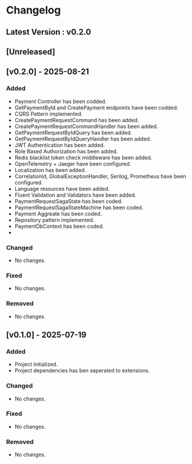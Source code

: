 # Changelog

## Latest Version : v0.2.0

## [Unreleased]

## [v0.2.0] - 2025-08-21

### Added

- Payment Controller has been codded.
- GetPaymentById and CreatePayment endpoints have been codded.
- CQRS Pattern implemented.
- CreatePaymentRequestCommand has been added.
- CreatePaymentRequestCommandHandler has been added.
- GetPaymentRequestByIdQuery has been added.
- GetPaymentRequestByIdQueryHandler has been added.
- JWT Authentication has been added.
- Role Based Authorization has been added.
- Redis blacklist token check middleware has been added.
- OpenTelemetry + Jaeger have been configured.
- Localization has been added.
- CorrelationId, GlobalExceptionHandler, Serilog, Prometheus have been configured.
- Language resources have been added.
- Fluent Validation and Validators have been added.
- PaymentRequestSagaState has been coded.
- PaymentRequestSagaStateMachine has been coded.
- Payment Aggreate has been coded.
- Repository pattern implemented.
- PaymentDbContext has been coded.
-

### Changed

- No changes.

### Fixed

- No changes.

### Removed

- No changes.

## [v0.1.0] - 2025-07-19

### Added

- Project initialized.
- Project dependencies has ben seperated to extensions.

### Changed

- No changes.

### Fixed

- No changes.

### Removed

- No changes.
